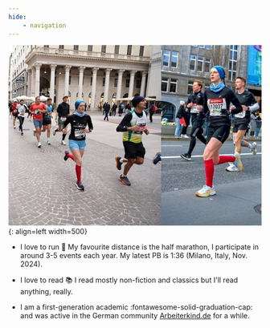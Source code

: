 ```yaml
---
hide: 
    - navigation
---
```


![eckert](assets/images/running_pics.jpg){: align=left width=500}

- I love to run :runner: My favourite distance is the half marathon, I participate in around 3-5 events each year. My latest PB is 1:36 (Milano, Italy, Nov. 2024). 

- I love to read :books: I read mostly non-fiction and classics but I'll read anything, really. 

- I am a first-generation academic :fontawesome-solid-graduation-cap: and was active in the German community [Arbeiterkind.de](https://www.arbeiterkind.de/) for a while. 


